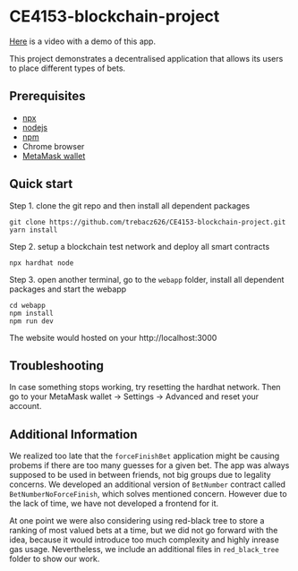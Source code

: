 # CE4153-blockchain-project

[Here](https://youtu.be/yT02dSw4lwU) is a video with a demo of this app.

This project demonstrates a decentralised application that allows its users to place different types of bets.

## Prerequisites
* [npx](https://www.npmjs.com/package/npx)
* [nodejs](https://nodejs.org/en/download/package-manager/)
* [npm](https://nodejs.org/en/download/package-manager/)
* Chrome browser
* [MetaMask wallet](https://chrome.google.com/webstore/category/extensions)

## Quick start

Step 1. clone the git repo and then install all dependent packages
```
git clone https://github.com/trebacz626/CE4153-blockchain-project.git
yarn install
```

Step 2. setup a blockchain test network and deploy all smart contracts
```
npx hardhat node
```

Step 3. open another terminal, go to the `webapp` folder, install all dependent packages and start the webapp
```
cd webapp
npm install
npm run dev
```

The website would hosted on your http://localhost:3000

## Troubleshooting

In case something stops working, try resetting the hardhat network. Then go to your MetaMask wallet &rarr; Settings &rarr; Advanced and reset your account.


## Additional Information
We realized too late that the ```forceFinishBet``` application might be causing probems if there are too many guesses for a given bet. The app was always supposed to be used in between friends, not big groups due to legality concerns. We developed an additional version of ```BetNumber``` contract called ```BetNumberNoForceFinish```, which solves mentioned concern. However due to the lack of time, we have not developed a frontend for it.

At one point we were also considering using red-black tree to store a ranking of most valued bets at a time, but we did not go forward with the idea, because it would introduce too much complexity and highly inrease gas usage. Nevertheless, we include an additional files in ```red_black_tree``` folder to show our work.